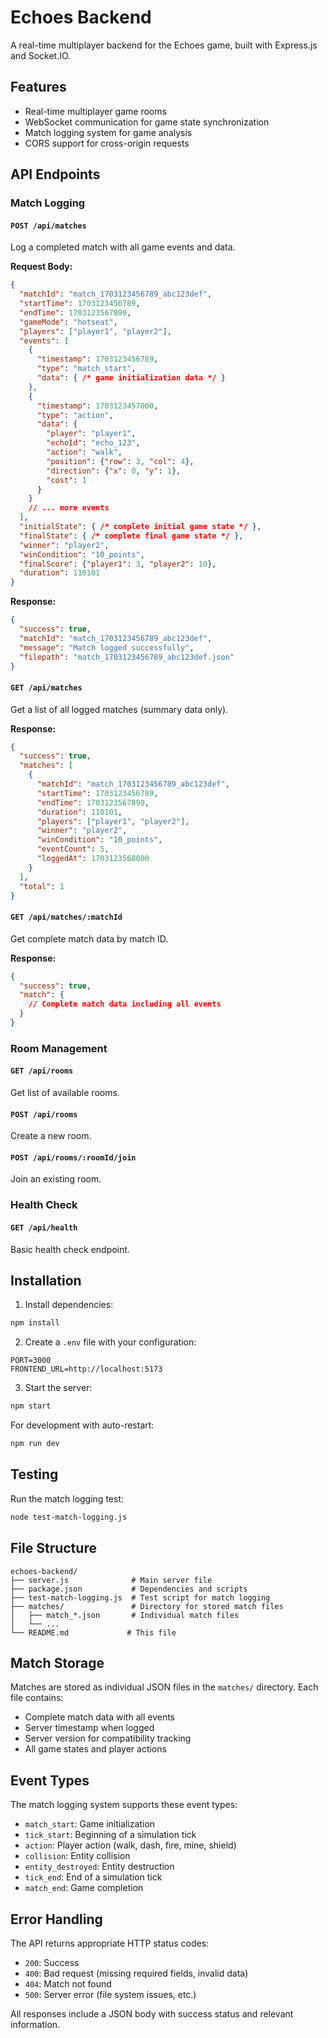 # Echoes Backend

A real-time multiplayer backend for the Echoes game, built with Express.js and Socket.IO.

## Features

- Real-time multiplayer game rooms
- WebSocket communication for game state synchronization
- Match logging system for game analysis
- CORS support for cross-origin requests

## API Endpoints

### Match Logging

#### `POST /api/matches`
Log a completed match with all game events and data.

**Request Body:**
```json
{
  "matchId": "match_1703123456789_abc123def",
  "startTime": 1703123456789,
  "endTime": 1703123567890,
  "gameMode": "hotseat",
  "players": ["player1", "player2"],
  "events": [
    {
      "timestamp": 1703123456789,
      "type": "match_start",
      "data": { /* game initialization data */ }
    },
    {
      "timestamp": 1703123457000,
      "type": "action",
      "data": {
        "player": "player1",
        "echoId": "echo_123",
        "action": "walk",
        "position": {"row": 3, "col": 4},
        "direction": {"x": 0, "y": 1},
        "cost": 1
      }
    }
    // ... more events
  ],
  "initialState": { /* complete initial game state */ },
  "finalState": { /* complete final game state */ },
  "winner": "player2",
  "winCondition": "10_points",
  "finalScore": {"player1": 3, "player2": 10},
  "duration": 110101
}
```

**Response:**
```json
{
  "success": true,
  "matchId": "match_1703123456789_abc123def",
  "message": "Match logged successfully",
  "filepath": "match_1703123456789_abc123def.json"
}
```

#### `GET /api/matches`
Get a list of all logged matches (summary data only).

**Response:**
```json
{
  "success": true,
  "matches": [
    {
      "matchId": "match_1703123456789_abc123def",
      "startTime": 1703123456789,
      "endTime": 1703123567890,
      "duration": 110101,
      "players": ["player1", "player2"],
      "winner": "player2",
      "winCondition": "10_points",
      "eventCount": 5,
      "loggedAt": 1703123568000
    }
  ],
  "total": 1
}
```

#### `GET /api/matches/:matchId`
Get complete match data by match ID.

**Response:**
```json
{
  "success": true,
  "match": {
    // Complete match data including all events
  }
}
```

### Room Management

#### `GET /api/rooms`
Get list of available rooms.

#### `POST /api/rooms`
Create a new room.

#### `POST /api/rooms/:roomId/join`
Join an existing room.

### Health Check

#### `GET /api/health`
Basic health check endpoint.

## Installation

1. Install dependencies:
```bash
npm install
```

2. Create a `.env` file with your configuration:
```env
PORT=3000
FRONTEND_URL=http://localhost:5173
```

3. Start the server:
```bash
npm start
```

For development with auto-restart:
```bash
npm run dev
```

## Testing

Run the match logging test:
```bash
node test-match-logging.js
```

## File Structure

```
echoes-backend/
├── server.js              # Main server file
├── package.json           # Dependencies and scripts
├── test-match-logging.js  # Test script for match logging
├── matches/               # Directory for stored match files
│   ├── match_*.json       # Individual match files
│   └── ...
└── README.md             # This file
```

## Match Storage

Matches are stored as individual JSON files in the `matches/` directory. Each file contains:

- Complete match data with all events
- Server timestamp when logged
- Server version for compatibility tracking
- All game states and player actions

## Event Types

The match logging system supports these event types:

- `match_start`: Game initialization
- `tick_start`: Beginning of a simulation tick
- `action`: Player action (walk, dash, fire, mine, shield)
- `collision`: Entity collision
- `entity_destroyed`: Entity destruction
- `tick_end`: End of a simulation tick
- `match_end`: Game completion

## Error Handling

The API returns appropriate HTTP status codes:

- `200`: Success
- `400`: Bad request (missing required fields, invalid data)
- `404`: Match not found
- `500`: Server error (file system issues, etc.)

All responses include a JSON body with success status and relevant information. 